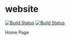 # website
[![Build Status](https://travis-ci.org/gpitbr/website.svg?branch=master)](https://travis-ci.org/gpitbr/website)
 [![Build Status](https://travis-ci.org/gpitbr/website.svg?branch=desenv)](https://travis-ci.org/gpitbr/website)
 
 
Home Page